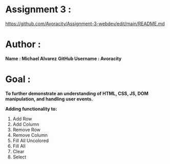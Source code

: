 # Assignment 3 :
https://github.com/Avoracity/Assignment-3-webdev/edit/main/README.md

# Author :
**Name : Michael Alvarez**
**GitHub Username : Avoracity**

# Goal :

**To further demonstrate an understanding of 
HTML, CSS, JS, DOM manipulation, and handling user events.**

**Adding functionality to:**

  1. Add Row
  2. Add Column
  3. Remove Row
  4. Remove Column
  5. Fill All Uncolored
  6. Fill All
  7. Clear
  8. Select
